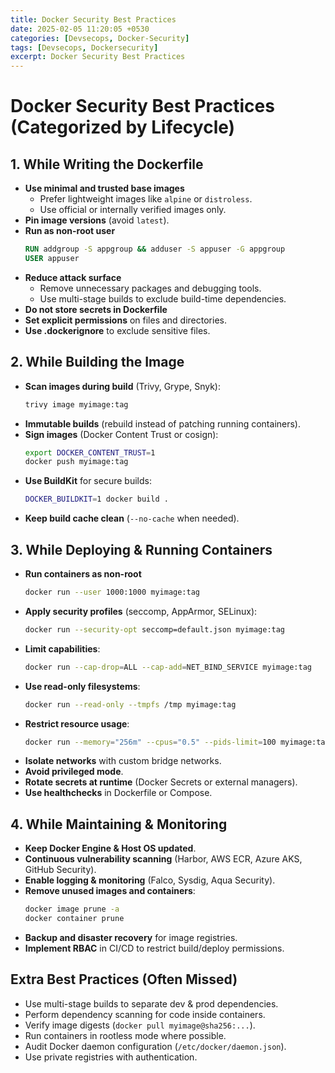 ```yaml
---
title: Docker Security Best Practices
date: 2025-02-05 11:20:05 +0530
categories: [Devsecops, Docker-Security]
tags: [Devsecops, Dockersecurity]
excerpt: Docker Security Best Practices
---
```



#  Docker Security Best Practices (Categorized by Lifecycle)

##  1. While Writing the Dockerfile

- **Use minimal and trusted base images**
  - Prefer lightweight images like `alpine` or `distroless`.
  - Use official or internally verified images only.
- **Pin image versions** (avoid `latest`).
- **Run as non-root user**
  ```dockerfile
  RUN addgroup -S appgroup && adduser -S appuser -G appgroup
  USER appuser
  ```
- **Reduce attack surface**
  - Remove unnecessary packages and debugging tools.
  - Use multi-stage builds to exclude build-time dependencies.
- **Do not store secrets in Dockerfile**
- **Set explicit permissions** on files and directories.
- **Use .dockerignore** to exclude sensitive files.

##  2. While Building the Image

- **Scan images during build** (Trivy, Grype, Snyk):
  ```bash
  trivy image myimage:tag
  ```
- **Immutable builds** (rebuild instead of patching running containers).
- **Sign images** (Docker Content Trust or cosign):
  ```bash
  export DOCKER_CONTENT_TRUST=1
  docker push myimage:tag
  ```
- **Use BuildKit** for secure builds:
  ```bash
  DOCKER_BUILDKIT=1 docker build .
  ```
- **Keep build cache clean** (`--no-cache` when needed).

##  3. While Deploying & Running Containers

- **Run containers as non-root**
  ```bash
  docker run --user 1000:1000 myimage:tag
  ```
- **Apply security profiles** (seccomp, AppArmor, SELinux):
  ```bash
  docker run --security-opt seccomp=default.json myimage:tag
  ```
- **Limit capabilities**:
  ```bash
  docker run --cap-drop=ALL --cap-add=NET_BIND_SERVICE myimage:tag
  ```
- **Use read-only filesystems**:
  ```bash
  docker run --read-only --tmpfs /tmp myimage:tag
  ```
- **Restrict resource usage**:
  ```bash
  docker run --memory="256m" --cpus="0.5" --pids-limit=100 myimage:tag
  ```
- **Isolate networks** with custom bridge networks.
- **Avoid privileged mode**.
- **Rotate secrets at runtime** (Docker Secrets or external managers).
- **Use healthchecks** in Dockerfile or Compose.

##  4. While Maintaining & Monitoring

- **Keep Docker Engine & Host OS updated**.
- **Continuous vulnerability scanning** (Harbor, AWS ECR, Azure AKS, GitHub Security).
- **Enable logging & monitoring** (Falco, Sysdig, Aqua Security).
- **Remove unused images and containers**:
  ```bash
  docker image prune -a
  docker container prune
  ```
- **Backup and disaster recovery** for image registries.
- **Implement RBAC** in CI/CD to restrict build/deploy permissions.

##  Extra Best Practices (Often Missed)

- Use multi-stage builds to separate dev & prod dependencies.
- Perform dependency scanning for code inside containers.
- Verify image digests (`docker pull myimage@sha256:...`).
- Run containers in rootless mode where possible.
- Audit Docker daemon configuration (`/etc/docker/daemon.json`).
- Use private registries with authentication.


